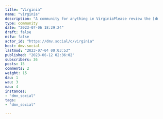 ```yaml
---
title: "Virginia" 
name: "virginia"
description: "A community for anything in VirginiaPlease review the [dmv.social Community Guidelines](https://dmv.social/post/40136) before participating.Other communities in the region hosted by this instance  can be found on [dmv.social](https://dmv.social/communities)"
type: community
date: "2023-07-06 18:29:24"
draft: false
nsfw: false
actor_id: "https://dmv.social/c/virginia"
host: dmv.social
lastmod: "2023-07-04 00:03:53"
published: "2023-06-12 02:36:02"
subscribers: 36
posts: 15
comments: 2
weight: 15
dau: 1
wau: 3
mau: 4
instances:
- "dmv_social"
tags: 
- "dmv_social"

---
```

